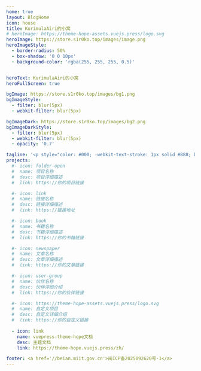 ```yaml
---
home: true
layout: BlogHome
icon: house
title: KurimulaAiri的小窝
# heroImage: https://theme-hope-assets.vuejs.press/logo.svg
heroImage: https://store.s1r0ko.top/images/image.png
heroImageStyle:
  - border-radius: 50%
  - box-shadow: '0 0 10px'
  - background-color: 'rgba(255, 255, 255, 0.5)'


heroText: KurimulaAiri的小窝
heroFullScreen: true

bgImage: https://store.s1r0ko.top/images/bg1.png
bgImageStyle: 
  - filter: blur(5px) 
  - webkit-filter: blur(5px) 

bgImageDark: https://store.s1r0ko.top/images/bg2.png
bgImageDarkStyle:
  - filter: blur(5px)
  - webkit-filter: blur(5px)
  - opacity: '0.7'

tagline: '<p style="color: #000; -webkit-text-stroke: 1px solid #888; bold: true">一条咸鱼</p>'
projects:
  #- icon: folder-open
  #  name: 项目名称
  #  desc: 项目详细描述
  #  link: https://你的项目链接

  #- icon: link
  #  name: 链接名称
  #  desc: 链接详细描述
  #  link: https://链接地址

  #- icon: book
  #  name: 书籍名称
  #  desc: 书籍详细描述
  #  link: https://你的书籍链接

  #- icon: newspaper
  #  name: 文章名称
  #  desc: 文章详细描述
  #  link: https://你的文章链接

  #- icon: user-group
  #  name: 伙伴名称
  #  desc: 伙伴详细介绍
  #  link: https://你的伙伴链接

  #- icon: https://theme-hope-assets.vuejs.press/logo.svg
  #  name: 自定义项目
  #  desc: 自定义详细介绍
  #  link: https://你的自定义链接
  
  - icon: link
    name: vuepress-theme-hope文档
    desc: 主题文档
    link: https://theme-hope.vuejs.press/zh/

footer: <a href='//beian.miit.gov.cn'>闽ICP备2025092620号-1</a>
---
```


<!-- 这是一个博客主页的案例。

要使用此布局，你应该在页面前端设置 `layout: BlogHome` 和 `home: true`。

相关配置文档请见 [博客主页](https://theme-hope.vuejs.press/zh/guide/blog/home.html)。 -->
